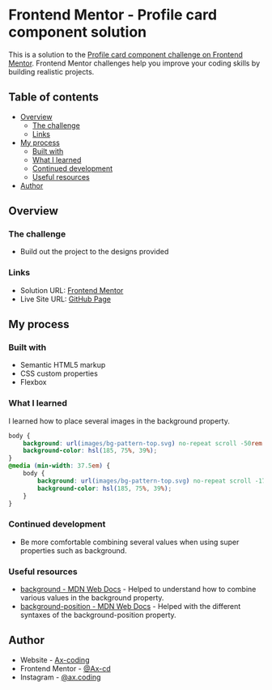 # Frontend Mentor - Profile card component solution

This is a solution to the [Profile card component challenge on Frontend Mentor](https://www.frontendmentor.io/challenges/profile-card-component-cfArpWshJ). Frontend Mentor challenges help you improve your coding skills by building realistic projects. 

## Table of contents

- [Overview](#overview)
  - [The challenge](#the-challenge)
  - [Links](#links)
- [My process](#my-process)
  - [Built with](#built-with)
  - [What I learned](#what-i-learned)
  - [Continued development](#continued-development)
  - [Useful resources](#useful-resources)
- [Author](#author)

## Overview

### The challenge

- Build out the project to the designs provided

### Links

- Solution URL: [Frontend Mentor](https://www.frontendmentor.io/solutions/profile-card-challenge-using-flexbox-J_Y31h_ik)
- Live Site URL: [GitHub Page](https://ax-cd.github.io/profile-card-challenge/)

## My process

### Built with

- Semantic HTML5 markup
- CSS custom properties
- Flexbox

### What I learned

I learned how to place several images in the background property.


```css
body {
    background: url(images/bg-pattern-top.svg) no-repeat scroll -50rem -37rem, url(images/bg-pattern-bottom.svg) no-repeat scroll 10rem 12rem;
    background-color: hsl(185, 75%, 39%);
}
@media (min-width: 37.5em) {
    body {
        background: url(images/bg-pattern-top.svg) no-repeat scroll -17rem -35rem, url(images/bg-pattern-bottom.svg) no-repeat scroll 44rem 20rem;
        background-color: hsl(185, 75%, 39%);
    }
}
```

### Continued development

- Be more comfortable combining several values when using super properties such as background.


### Useful resources

- [background - MDN Web Docs](https://developer.mozilla.org/fr/docs/Web/CSS/background) - Helped to understand how to combine various values in the background property.
- [background-position - MDN Web Docs](https://developer.mozilla.org/fr/docs/Web/CSS/background-position) - Helped with the different syntaxes of the background-position property.


## Author

- Website - [Ax-coding](https://axcoding.blogspot.com/)
- Frontend Mentor - [@Ax-cd](https://www.frontendmentor.io/profile/Ax-cd)
- Instagram - [@ax.coding](https://www.instagram.com/ax.coding/)
